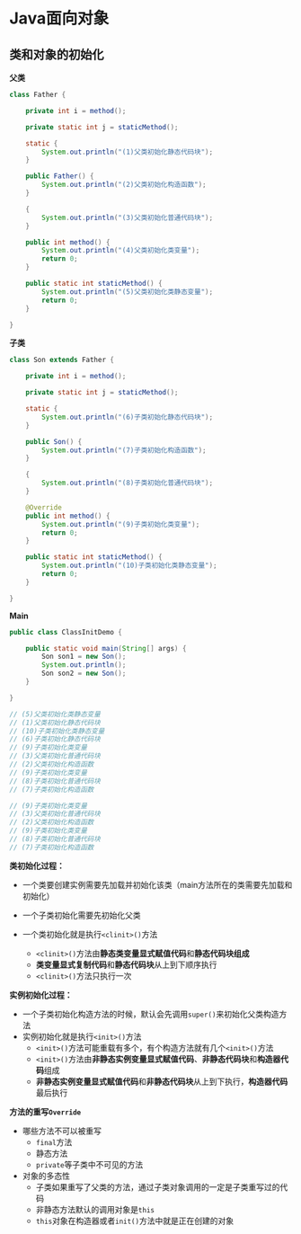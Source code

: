 # Java面向对象



## 类和对象的初始化

**父类**

```java
class Father {

    private int i = method();

    private static int j = staticMethod();

    static {
        System.out.println("(1)父类初始化静态代码块");
    }

    public Father() {
        System.out.println("(2)父类初始化构造函数");
    }

    {
        System.out.println("(3)父类初始化普通代码块");
    }

    public int method() {
        System.out.println("(4)父类初始化类变量");
        return 0;
    }

    public static int staticMethod() {
        System.out.println("(5)父类初始化类静态变量");
        return 0;
    }

}
```

**子类**

```java
class Son extends Father {

    private int i = method();

    private static int j = staticMethod();

    static {
        System.out.println("(6)子类初始化静态代码块");
    }

    public Son() {
        System.out.println("(7)子类初始化构造函数");
    }

    {
        System.out.println("(8)子类初始化普通代码块");
    }

    @Override
    public int method() {
        System.out.println("(9)子类初始化类变量");
        return 0;
    }

    public static int staticMethod() {
        System.out.println("(10)子类初始化类静态变量");
        return 0;
    }

}
```

**Main**

```java
public class ClassInitDemo {

    public static void main(String[] args) {
        Son son1 = new Son();
        System.out.println();
        Son son2 = new Son();
    }

}

// (5)父类初始化类静态变量
// (1)父类初始化静态代码块
// (10)子类初始化类静态变量
// (6)子类初始化静态代码块
// (9)子类初始化类变量
// (3)父类初始化普通代码块
// (2)父类初始化构造函数
// (9)子类初始化类变量
// (8)子类初始化普通代码块
// (7)子类初始化构造函数

// (9)子类初始化类变量
// (3)父类初始化普通代码块
// (2)父类初始化构造函数
// (9)子类初始化类变量
// (8)子类初始化普通代码块
// (7)子类初始化构造函数
```

**类初始化过程：**

- 一个类要创建实例需要先加载并初始化该类（main方法所在的类需要先加载和初始化）

- 一个子类初始化需要先初始化父类

- 一个类初始化就是执行`<clinit>()`方法

  - `<clinit>()`方法由**静态类变量显式赋值代码**和**静态代码块组成**
  - **类变量显式复制代码**和**静态代码块**从上到下顺序执行
  - `<clinit>()`方法只执行一次

  

**实例初始化过程：**

- 一个子类初始化构造方法的时候，默认会先调用`super()`来初始化父类构造方法
- 实例初始化就是执行`<init>()`方法
  - `<init>()`方法可能重载有多个，有个构造方法就有几个`<init>()`方法
  - `<init>()`方法由**非静态实例变量显式赋值代码**、**非静态代码块**和**构造器代码**组成
  - **非静态实例变量显式赋值代码**和**非静态代码块**从上到下执行，**构造器代码**最后执行

**方法的重写`Override`**

- 哪些方法不可以被重写
  - `final`方法
  - 静态方法
  - `private`等子类中不可见的方法
- 对象的多态性
  - 子类如果重写了父类的方法，通过子类对象调用的一定是子类重写过的代码
  - 非静态方法默认的调用对象是`this`
  - `this`对象在构造器或者`init()`方法中就是正在创建的对象
